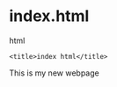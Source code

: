 # index.html
 html <!doctype html>
<html lang="en-US">
  <head>
    <meta charset="utf-8" />
    <meta name= "JohnnyRay" content="width=device-width" />

    
    <title>index html</title>
  </head>
  <body>
  This is my new webpage 
   <img src "C:\Users\mrpre\OneDrive\Pictures\MeganTheeStallionForbesCover-780x1000.jpg">



  </body>
</html>
